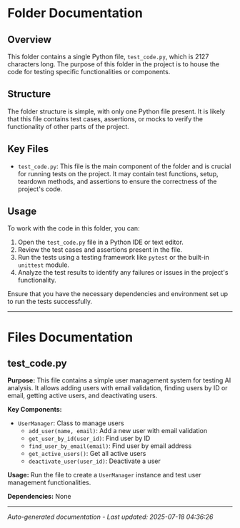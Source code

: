 # Folder Documentation

## Overview
This folder contains a single Python file, `test_code.py`, which is 2127 characters long. The purpose of this folder in the project is to house the code for testing specific functionalities or components.

## Structure
The folder structure is simple, with only one Python file present. It is likely that this file contains test cases, assertions, or mocks to verify the functionality of other parts of the project.

## Key Files
- `test_code.py`: This file is the main component of the folder and is crucial for running tests on the project. It may contain test functions, setup, teardown methods, and assertions to ensure the correctness of the project's code.

## Usage
To work with the code in this folder, you can:
1. Open the `test_code.py` file in a Python IDE or text editor.
2. Review the test cases and assertions present in the file.
3. Run the tests using a testing framework like `pytest` or the built-in `unittest` module.
4. Analyze the test results to identify any failures or issues in the project's functionality.

Ensure that you have the necessary dependencies and environment set up to run the tests successfully.

---

# Files Documentation

## test_code.py

**Purpose:** This file contains a simple user management system for testing AI analysis. It allows adding users with email validation, finding users by ID or email, getting active users, and deactivating users.

**Key Components:**
- `UserManager`: Class to manage users
  - `add_user(name, email)`: Add a new user with email validation
  - `get_user_by_id(user_id)`: Find user by ID
  - `find_user_by_email(email)`: Find user by email address
  - `get_active_users()`: Get all active users
  - `deactivate_user(user_id)`: Deactivate a user

**Usage:** Run the file to create a `UserManager` instance and test user management functionalities.

**Dependencies:** None

---
*Auto-generated documentation - Last updated: 2025-07-18 04:36:26*
